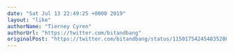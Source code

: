 ```yaml
---
date: "Sat Jul 13 22:49:25 +0000 2019"
layout: "like"
authorName: "Tierney Cyren"
authorUrl: "https://twitter.com/bitandbang"
originalPost: "https://twitter.com/bitandbang/status/1150175424548352007"
---
```

